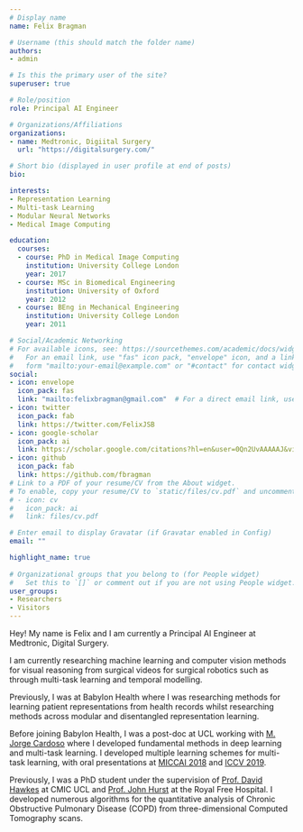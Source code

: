 ```yaml
---
# Display name
name: Felix Bragman

# Username (this should match the folder name)
authors:
- admin

# Is this the primary user of the site?
superuser: true

# Role/position
role: Principal AI Engineer

# Organizations/Affiliations
organizations:
- name: Medtronic, Digiital Surgery
  url: "https://digitalsurgery.com/"

# Short bio (displayed in user profile at end of posts)
bio: 

interests:
- Representation Learning
- Multi-task Learning
- Modular Neural Networks
- Medical Image Computing

education:
  courses:
  - course: PhD in Medical Image Computing
    institution: University College London
    year: 2017
  - course: MSc in Biomedical Engineering
    institution: University of Oxford
    year: 2012
  - course: BEng in Mechanical Engineering
    institution: University College London
    year: 2011

# Social/Academic Networking
# For available icons, see: https://sourcethemes.com/academic/docs/widgets/#icons
#   For an email link, use "fas" icon pack, "envelope" icon, and a link in the
#   form "mailto:your-email@example.com" or "#contact" for contact widget.
social:
- icon: envelope
  icon_pack: fas
  link: "mailto:felixbragman@gmail.com"  # For a direct email link, use "mailto:test@example.org".
- icon: twitter
  icon_pack: fab
  link: https://twitter.com/FelixJSB
- icon: google-scholar
  icon_pack: ai
  link: https://scholar.google.com/citations?hl=en&user=0Qn2UvAAAAAJ&view_op=list_works&sortby=pubdate
- icon: github
  icon_pack: fab
  link: https://github.com/fbragman
# Link to a PDF of your resume/CV from the About widget.
# To enable, copy your resume/CV to `static/files/cv.pdf` and uncomment the lines below.  
# - icon: cv
#   icon_pack: ai
#   link: files/cv.pdf

# Enter email to display Gravatar (if Gravatar enabled in Config)
email: ""

highlight_name: true
  
# Organizational groups that you belong to (for People widget)
#   Set this to `[]` or comment out if you are not using People widget.  
user_groups:
- Researchers
- Visitors
---
```


Hey! My name is Felix and I am currently a Principal AI Engineer at Medtronic, Digital Surgery.

I am currently researching machine learning and computer vision methods for visual reasoning from surgical videos for surgical robotics such as through multi-task learning and temporal modelling. 

Previously, I was at Babylon Health where I was researching methods for learning patient representations from health records whilst researching methods across modular and disentangled representation learning.

Before joining Babylon Health, I was a post-doc at UCL working with [M. Jorge Cardoso](https://www.kcl.ac.uk/people/jorge-cardoso) where I developed fundamental methods in deep learning and multi-task learning. I developed multiple learning schemes for multi-task learning, with oral presentations at [MICCAI 2018](https://arxiv.org/pdf/1806.06595.pdf) and [ICCV 2019](https://openaccess.thecvf.com/content_ICCV_2019/papers/Bragman_Stochastic_Filter_Groups_for_Multi-Task_CNNs_Learning_Specialist_and_Generalist_ICCV_2019_paper.pdf).

Previously, I was a PhD student under the supervision of [Prof. David Hawkes](https://iris.ucl.ac.uk/iris/browse/profile?upi=DJHAW78) at CMIC UCL and [Prof. John Hurst](https://iris.ucl.ac.uk/iris/browse/profile?upi=JHURS15) at the Royal Free Hospital. I developed numerous algorithms for the quantitative analysis of Chronic Obstructive Pulmonary Disease (COPD) from three-dimensional Computed Tomography scans.